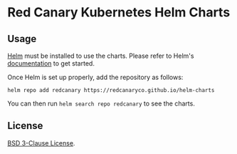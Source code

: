 # Red Canary Kubernetes Helm Charts

## Usage

[Helm](https://helm.sh) must be installed to use the charts.
Please refer to Helm's [documentation](https://helm.sh/docs/) to get started.

Once Helm is set up properly, add the repository as follows:

```console
helm repo add redcanary https://redcanaryco.github.io/helm-charts
```

You can then run `helm search repo redcanary` to see the charts.

## License

<!-- Keep full URL links to repo files because this README syncs from main to gh-pages.  -->
[BSD 3-Clause License](https://github.com/redcanaryco/helm-charts/blob/main/LICENSE).
